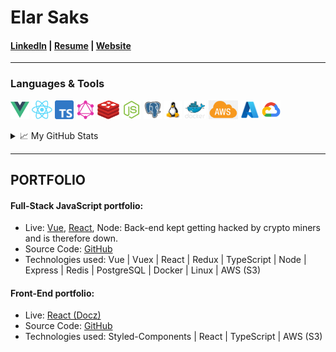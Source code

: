 # Elar Saks 
#### [LinkedIn](http://www.linkedin.com/in/elarsaks/) | [Resume](http://elar-saks.info/) | [Website](http://www.elarsaks.com) 
---
### Languages & Tools
*<img height="30" src="https://raw.githubusercontent.com/elarsaks/elarsaks/master/images/vue.png">
<img height="30" src="https://raw.githubusercontent.com/elarsaks/elarsaks/master/images/react.png">
<img height="30" src="https://raw.githubusercontent.com/elarsaks/elarsaks/master/images/TypeScript.png">
<img height="30" src="https://raw.githubusercontent.com/elarsaks/elarsaks/master/images/graphql.png">
<img height="30" src="https://raw.githubusercontent.com/elarsaks/elarsaks/master/images/redis.png">
<img height="30" src="https://raw.githubusercontent.com/elarsaks/elarsaks/master/images/node.png">
<img height="30" src="https://raw.githubusercontent.com/elarsaks/elarsaks/master/images/Postgres.png">
<img height="30" src="https://raw.githubusercontent.com/elarsaks/elarsaks/master/images/linux.png">
<img height="30" src="https://raw.githubusercontent.com/elarsaks/elarsaks/master/images/docker.png">
<img height="30" src="https://raw.githubusercontent.com/elarsaks/elarsaks/master/images/aws.png">
<img height="30" src="https://raw.githubusercontent.com/elarsaks/elarsaks/master/images/azure.png">
<img height="30" src="https://raw.githubusercontent.com/elarsaks/elarsaks/master/images/gcp.png">*

<details>
  <summary>📈 My GitHub Stats</summary> 
  <br />
  <a href="https://github.com/thealmarques/thealmarques">
    <img align="center" src="https://github-readme-stats.vercel.app/api/top-langs/?username=elarsaks&hide=swift,objective-c&title_color=ffffff&text_color=c9cacc&icon_color=2bbc8a&bg_color=1d1f21" />
  </a>
</details>

---

## PORTFOLIO
#### Full-Stack JavaScript portfolio:
* Live: [Vue](http://javascript-portfolio-vue-client.s3-website.eu-north-1.amazonaws.com), [React](http://javascript-portfolio-react-client.s3-website.eu-north-1.amazonaws.com), Node: Back-end kept getting hacked by crypto miners and is therefore down.
* Source Code: [GitHub]( http://github.com/elarsaks/JavaScript-Portfolio)  
* Technologies used: Vue | Vuex | React | Redux | TypeScript | Node | Express | Redis | PostgreSQL | Docker | Linux | AWS (S3)


#### Front-End portfolio:
* Live: [React (Docz)](http://playing-cards-tree.s3-website.eu-north-1.amazonaws.com/)
* Source Code: [GitHub](https://github.com/elarsaks/Front-end-portfolio)  
* Technologies used: Styled-Components | React | TypeScript | AWS (S3)




